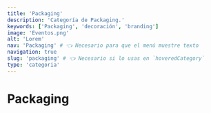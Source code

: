 ```yaml
---
title: 'Packaging'
description: 'Categoría de Packaging.'
keywords: ['Packaging', 'decoración', 'branding']
image: 'Eventos.png'
alt: 'Lorem'
nav: 'Packaging' # 👈 Necesario para que el menú muestre texto
navigation: true
slug: 'packaging' # 👈 Necesario si lo usas en `hoveredCategory`
type: 'categoria'
---
```


# Packaging
